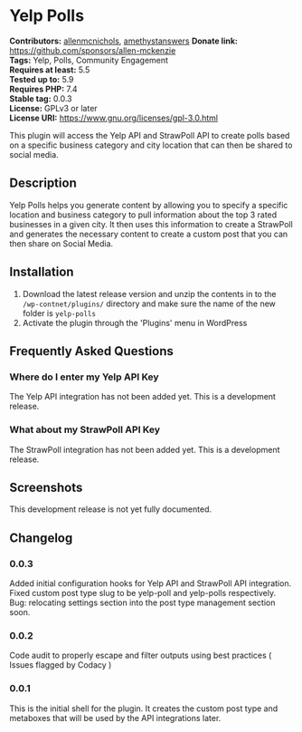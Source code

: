 # Yelp Polls #
**Contributors:** [allenmcnichols](https://profiles.wordpress.org/allenmcnichols/), [amethystanswers](https://profiles.wordpress.org/amethystanswers/)
**Donate link:** https://github.com/sponsors/allen-mckenzie  
**Tags:** Yelp, Polls, Community Engagement  
**Requires at least:** 5.5  
**Tested up to:** 5.9  
**Requires PHP:** 7.4  
**Stable tag:** 0.0.3  
**License:** GPLv3 or later  
**License URI:** https://www.gnu.org/licenses/gpl-3.0.html  

This plugin will access the Yelp API and StrawPoll API to create polls based on a specific business category and city location that can then be shared to social media.

## Description ##

Yelp Polls helps you generate content by allowing you to specify a specific location and business category to pull information about the top 3 rated businesses in a given city. It then uses this information to create a StrawPoll and generates the necessary content to create a custom post that you can then share on Social Media.

## Installation ##

1.  Download the latest release version and unzip the contents in to the `/wp-contnet/plugins/` directory and make sure the name of the new folder is `yelp-polls`
2.  Activate the plugin through the 'Plugins' menu in WordPress

## Frequently Asked Questions ##

### Where do I enter my Yelp API Key ###

The Yelp API integration has not been added yet. This is a development release.

### What about my StrawPoll API Key ###

The StrawPoll integration has not been added yet. This is a development release.

## Screenshots ##

This development release is not yet fully documented.

## Changelog ##

### 0.0.3 ###

Added initial configuration hooks for Yelp API and StrawPoll API integration.
Fixed custom post type slug to be yelp-poll and yelp-polls respectively.
Bug: relocating settings section into the post type management section soon.

### 0.0.2 ###

Code audit to properly escape and filter outputs using best practices ( Issues flagged by Codacy )

### 0.0.1 ###

This is the initial shell for the plugin. It creates the custom post type and metaboxes that will be used by the API integrations later.